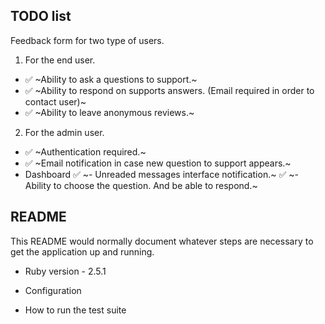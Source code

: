 TODO list
---------
Feedback form for two type of users.

1. For the end user.
 * ✅ ~Ability to ask a questions to support.~
 * ✅ ~Ability to respond on supports answers. (Email required in order to contact user)~
 * ✅ ~Ability to leave anonymous reviews.~

2. For the admin user.
 * ✅ ~Authentication required.~
 * ✅ ~Email notification in case new question to support appears.~
 * Dashboard
   ✅ ~- Unreaded messages interface notification.~
   ✅ ~- Ability to choose the question. And be able to respond.~

## README

This README would normally document whatever steps are necessary to get the
application up and running.

* Ruby version - 2.5.1

* Configuration

* How to run the test suite
